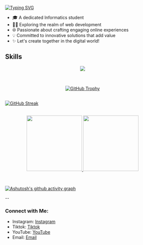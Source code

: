 [![Typing SVG](https://readme-typing-svg.herokuapp.com?font=Fira+Code&size=32&pause=1000&width=480&lines=Hi!%2C+I'am+Anang+Kurniawan)](https://git.io/typing-svg)
<br>
- 🎓 A dedicated Informatics student
- 👨‍💻 Exploring the realm of web development
- 🌐 Passionate about crafting engaging online experiences
- 💡 Committed to innovative solutions that add value
- ✨ Let's create together in the digital world!


## Skills
<p align="center">
  <a href="https://skillicons.dev">
    <img src="https://skillicons.dev/icons?i=html,css,js,php,mysql,expressjs,bootstrap,tailwind,nodejs,react,laravel,nextjs,mongodb,npm,ts,vscode,xd,git,figma,vite&perline=10" />
  </a>
</p>
<br>
<br>
<div align="center">
  <a href="https://github.com/ryo-ma/github-profile-trophy">
    <img src="https://github-profile-trophy.vercel.app/?username=anang2727&theme=algolia" alt="GitHub Trophy" />
  </a>
</div>
<br>


[![GitHub Streak](https://streak-stats.demolab.com?user=anang2727&theme=dark&exclude_days=Sun%2CMon%2CTue%2CWed%2CThu%2CFri%2CSat)](https://git.io/streak-stats)
<br>
<br>
<p align="center">
  <a href="https://github.com/anang2727">
    <img height="180em" src="https://github-readme-stats-eight-theta.vercel.app/api?username=anang2727&show_icons=true&theme=algolia&include_all_commits=true&count_private=true"/>
    <img height="180em" src="https://github-readme-stats-eight-theta.vercel.app/api/top-langs/?username=anang2727&layout=compact&langs_count=8&theme=algolia"/>
    
  </a>
</p>
<br>

[![Ashutosh's github activity graph](https://github-readme-activity-graph.vercel.app/graph?username=anang2727&bg_color=000000&color=00ffff&line=00ffff&point=ffffff&area=true&hide_border=true)](https://github.com/ashutosh00710/github-readme-activity-graph)
<br>

--
<br />

### Connect with Me:

- Instagram: [Instagram](https://www.instagram.com/anang__k)
- Tiktok: [Tiktok](https://www.tiktok.com/@akaaa)
- YouTube: [YouTube](https://www.youtube.com/@anangkurniawan2727)
- Email: [Email](anangkurniawan2727@gmail.com)
<br />

